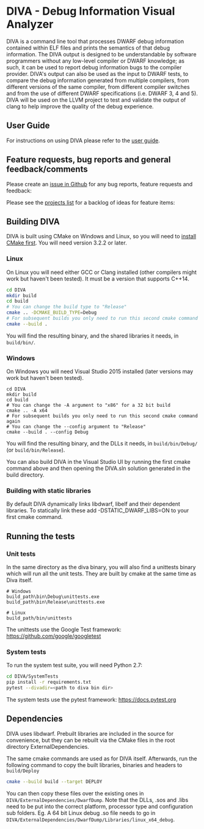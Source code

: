 # DIVA - Debug Information Visual Analyzer

DIVA is a command line tool that processes DWARF debug information contained within ELF files and prints the semantics of that debug information. The DIVA output is designed to be understandable by software programmers without any low-level compiler or DWARF knowledge; as such, it can be used to report debug information bugs to the compiler provider. DIVA's output can also be used as the input to DWARF tests, to compare the debug information generated from multiple compilers, from different versions of the same compiler, from different compiler switches and from the use of different DWARF specifications (i.e. DWARF 3, 4 and 5). DIVA will be used on the LLVM project to test and validate the output of clang to help improve the quality of the debug experience.

## User Guide

For instructions on using DIVA please refer to the [user guide](./DIVA/Documentation/user_guide.md).

## Feature requests, bug reports and general feedback/comments

Please create an [issue in Github](https://github.com/SNSystems/DIVA/issues) for any bug reports, feature requests and feedback:

Please see the [projects list](https://github.com/SNSystems/DIVA/projects) for a backlog of ideas for feature items:

## Building DIVA

DIVA is built using CMake on Windows and Linux, so you will need to [install CMake first](https://cmake.org/install/). You will need version 3.2.2 or later.

### Linux

On Linux you will need either GCC or Clang installed (other compilers might work but haven't been tested). It must be a version that supports C++14.

```bash
cd DIVA
mkdir build
cd build
# You can change the build type to "Release"
cmake .. -DCMAKE_BUILD_TYPE=Debug
# For subsequent builds you only need to run this second cmake command again
cmake --build .
```

You will find the resulting binary, and the shared libraries it needs, in `build/bin/`.

### Windows

On Windows you will need Visual Studio 2015 installed (later versions may work but haven't been tested).

```posh
cd DIVA
mkdir build
cd build
# You can change the -A argument to "x86" for a 32 bit build
cmake .. -A x64
# For subsequent builds you only need to run this second cmake command again
# You can change the --config argument to "Release"
cmake --build . --config Debug
```

You will find the resulting binary, and the DLLs it needs, in `build/bin/Debug/` (or `build/bin/Release`).

You can also build DIVA in the Visual Studio UI by running the first cmake command above and then opening the DIVA.sln solution generated in the build directory.

### Building with static libraries

By default DIVA dynamically links libdwarf, libelf and their dependent libraries. To statically link these add -DSTATIC_DWARF_LIBS=ON to your first cmake command.

## Running the tests

### Unit tests

In the same directory as the diva binary, you will also find a unittests binary which will run all the unit tests. They are built by cmake at the same time as Diva itself.

```
# Windows
build_path\bin\Debug\unittests.exe
build_path\bin\Release\unittests.exe

# Linux
build_path/bin/unittests
```

The unittests use the Google Test framework: https://github.com/google/googletest

### System tests

To run the system test suite, you will need Python 2.7:

```bash
cd DIVA/SystemTests
pip install -r requirements.txt
pytest --divadir=<path to diva bin dir>
```

The system tests use the pytest framework: https://docs.pytest.org

## Dependencies

DIVA uses libdwarf. Prebuilt libraries are included in the source for convenience, but they can be rebuilt via the CMake files in the root directory ExternalDependencies.

The same cmake commands are used as for DIVA itself. Afterwards, run the following command to copy the built libraries, binaries and headers to `build/Deploy`

```bash
cmake --build build --target DEPLOY
```

You can then copy these files over the existing ones in `DIVA/ExternalDependencies/DwarfDump`. Note that the DLLs, .sos and .libs need to be put into the correct platform, processor type and configuration sub folders. Eg. A 64 bit Linux debug .so file needs to go in `DIVA/ExternalDependencies/DwarfDump/Libraries/linux_x64_debug`.
